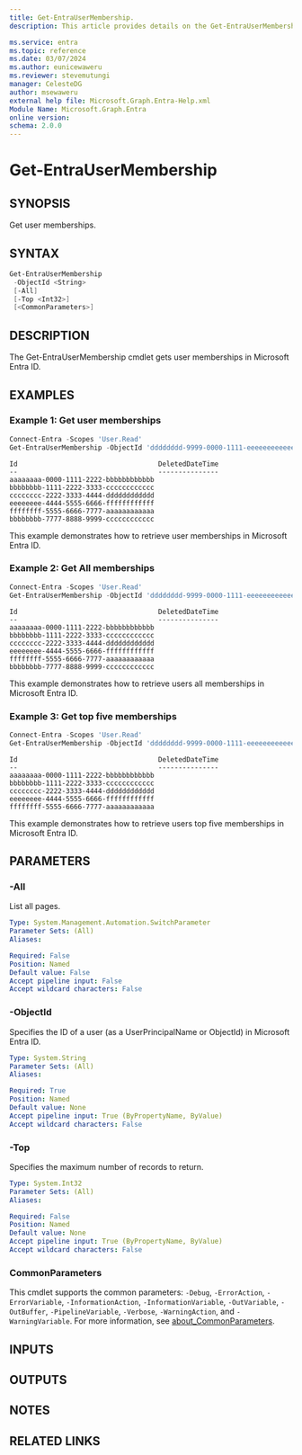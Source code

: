 ```yaml
---
title: Get-EntraUserMembership.
description: This article provides details on the Get-EntraUserMembership command.

ms.service: entra
ms.topic: reference
ms.date: 03/07/2024
ms.author: eunicewaweru
ms.reviewer: stevemutungi
manager: CelesteDG
author: msewaweru
external help file: Microsoft.Graph.Entra-Help.xml
Module Name: Microsoft.Graph.Entra
online version:
schema: 2.0.0
---
```


# Get-EntraUserMembership

## SYNOPSIS

Get user memberships.

## SYNTAX

```powershell
Get-EntraUserMembership 
 -ObjectId <String>
 [-All]  
 [-Top <Int32>] 
 [<CommonParameters>]
```

## DESCRIPTION

The Get-EntraUserMembership cmdlet gets user memberships in Microsoft Entra ID.

## EXAMPLES

### Example 1: Get user memberships

```powershell
Connect-Entra -Scopes 'User.Read'
Get-EntraUserMembership -ObjectId 'dddddddd-9999-0000-1111-eeeeeeeeeeee'
```

```Output
Id                                   DeletedDateTime
--                                   ---------------
aaaaaaaa-0000-1111-2222-bbbbbbbbbbbb
bbbbbbbb-1111-2222-3333-cccccccccccc
cccccccc-2222-3333-4444-dddddddddddd
eeeeeeee-4444-5555-6666-ffffffffffff
ffffffff-5555-6666-7777-aaaaaaaaaaaa
bbbbbbbb-7777-8888-9999-cccccccccccc
```

This example demonstrates how to retrieve user memberships in Microsoft Entra ID.

### Example 2: Get All memberships

```powershell
Connect-Entra -Scopes 'User.Read'
Get-EntraUserMembership -ObjectId 'dddddddd-9999-0000-1111-eeeeeeeeeeee' -All
```

```Output
Id                                   DeletedDateTime
--                                   ---------------
aaaaaaaa-0000-1111-2222-bbbbbbbbbbbb
bbbbbbbb-1111-2222-3333-cccccccccccc
cccccccc-2222-3333-4444-dddddddddddd
eeeeeeee-4444-5555-6666-ffffffffffff
ffffffff-5555-6666-7777-aaaaaaaaaaaa
bbbbbbbb-7777-8888-9999-cccccccccccc
```

This example demonstrates how to retrieve users all memberships in Microsoft Entra ID.

### Example 3: Get top five memberships

```powershell
Connect-Entra -Scopes 'User.Read'
Get-EntraUserMembership -ObjectId 'dddddddd-9999-0000-1111-eeeeeeeeeeee' -Top 5
```

```output
Id                                   DeletedDateTime
--                                   ---------------
aaaaaaaa-0000-1111-2222-bbbbbbbbbbbb
bbbbbbbb-1111-2222-3333-cccccccccccc
cccccccc-2222-3333-4444-dddddddddddd
eeeeeeee-4444-5555-6666-ffffffffffff
ffffffff-5555-6666-7777-aaaaaaaaaaaa
```

This example demonstrates how to retrieve users top five memberships in Microsoft Entra ID.

## PARAMETERS

### -All

List all pages.

```yaml
Type: System.Management.Automation.SwitchParameter
Parameter Sets: (All)
Aliases:

Required: False
Position: Named
Default value: False
Accept pipeline input: False
Accept wildcard characters: False
```

### -ObjectId

Specifies the ID of a user (as a UserPrincipalName or ObjectId) in Microsoft Entra ID.

```yaml
Type: System.String
Parameter Sets: (All)
Aliases:

Required: True
Position: Named
Default value: None
Accept pipeline input: True (ByPropertyName, ByValue)
Accept wildcard characters: False
```

### -Top

Specifies the maximum number of records to return.

```yaml
Type: System.Int32
Parameter Sets: (All)
Aliases:

Required: False
Position: Named
Default value: None
Accept pipeline input: True (ByPropertyName, ByValue)
Accept wildcard characters: False
```

### CommonParameters

This cmdlet supports the common parameters: `-Debug`, `-ErrorAction`, `-ErrorVariable`, `-InformationAction`, `-InformationVariable`, `-OutVariable`, `-OutBuffer`, `-PipelineVariable`, `-Verbose`, `-WarningAction`, and `-WarningVariable`. For more information, see [about_CommonParameters](https://go.microsoft.com/fwlink/?LinkID=113216).

## INPUTS

## OUTPUTS

## NOTES

## RELATED LINKS
